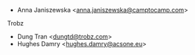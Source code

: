 - Anna Janiszewska \<<anna.janiszewska@camptocamp.com>\>

Trobz

- Dung Tran \<<dungtd@trobz.com>\>
- Hughes Damry \<<hughes.damry@acsone.eu>\>
